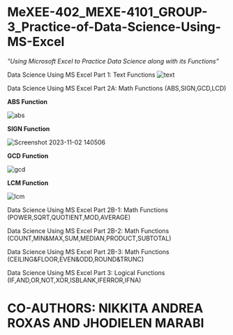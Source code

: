 # MeXEE-402_MEXE-4101_GROUP-3_Practice-of-Data-Science-Using-MS-Excel
_"Using Microsoft Excel to Practice Data Science along with its Functions"_

Data Science Using MS Excel Part 1: Text Functions
![text](https://github.com/ABRAHAM-AH/MeXEE-402_MEXE-4101_GROUP-3_Practice-of-Data-Science-Using-MS-Excel-Part-1-2-3/assets/143601880/c2d6cba8-40da-4eba-be30-cda6ea525894)

Data Science Using MS Excel Part 2A: Math Functions (ABS,SIGN,GCD,LCD)

**ABS Function**

![abs](https://github.com/ABRAHAM-AH/MeXEE-402_MEXE-4101_GROUP-3_Practice-of-Data-Science-Using-MS-Excel-Part-1-2-3/assets/143601880/a16d7917-f843-4062-9a88-76d9d7d47a5c)

**SIGN Function**

![Screenshot 2023-11-02 140506](https://github.com/ROXAS-NA/MeXEE-402_MEXE-4101_GROUP-3_Practice-of-Data-Science-Using-MS-Excel/assets/143602214/1216cf05-ab2e-4655-a9f6-404158da0caf)

**GCD Function**

![gcd](https://github.com/ABRAHAM-AH/MeXEE-402_MEXE-4101_GROUP-3_Practice-of-Data-Science-Using-MS-Excel-Part-1-2-3/assets/143601880/766a2863-7558-47ba-bdec-ec341cc10efd)

**LCM Function**

![lcm](https://github.com/ABRAHAM-AH/MeXEE-402_MEXE-4101_GROUP-3_Practice-of-Data-Science-Using-MS-Excel-Part-1-2-3/assets/143601880/506c0008-ad4f-4fd6-b873-e642d7bee363)



Data Science Using MS Excel Part 2B-1: Math Functions (POWER,SQRT,QUOTIENT,MOD,AVERAGE)

Data Science Using MS Excel Part 2B-2: Math Functions (COUNT,MIN&MAX,SUM,MEDIAN,PRODUCT,SUBTOTAL)

Data Science Using MS Excel Part 2B-3: Math Functions (CEILING&FLOOR,EVEN&ODD,ROUND&TRUNC)

Data Science Using MS Excel Part 3: Logical Functions (IF,AND,OR,NOT,XOR,ISBLANK,IFERROR,IFNA)

# **CO-AUTHORS: NIKKITA ANDREA ROXAS AND JHODIELEN MARABI**
